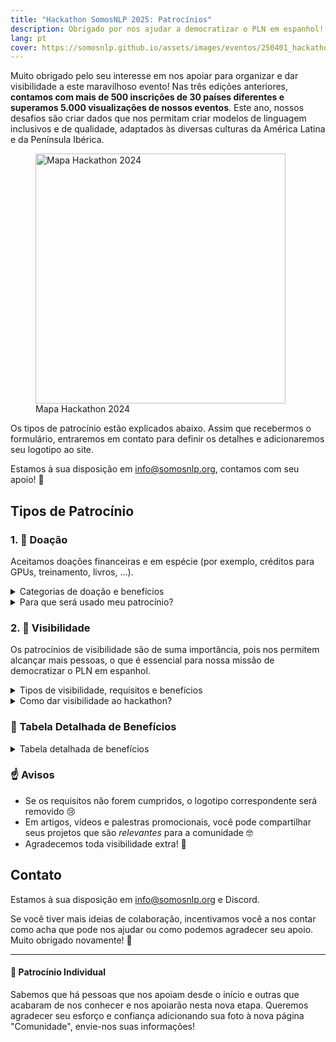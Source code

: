 ```yaml
---
title: "Hackathon SomosNLP 2025: Patrocínios"
description: Obrigado por nos ajudar a democratizar o PLN em espanhol!
lang: pt
cover: https://somosnlp.github.io/assets/images/eventos/250401_hackathon_sinfecha.jpg
---
```


Muito obrigado pelo seu interesse em nos apoiar para organizar e dar visibilidade a este maravilhoso evento! Nas três edições anteriores, **contamos com mais de 500 inscrições de 30 países diferentes e superamos 5.000 visualizações de nossos eventos**. Este ano, nossos desafios são criar dados que nos permitam criar modelos de linguagem inclusivos e de qualidade, adaptados às diversas culturas da América Latina e da Península Ibérica.

<div class="flex justify-center">
    <figure>
        <img src="https://somosnlp.github.io/assets/images/eventos/240301_mapa_ciudades_zoom.png" alt="Mapa Hackathon 2024" width="400">
        <figcaption>Mapa Hackathon 2024</figcaption>
    </figure>
</div>

Os tipos de patrocínio estão explicados abaixo. Assim que recebermos o formulário, entraremos em contato para definir os detalhes e adicionaremos seu logotipo ao site.

Estamos à sua disposição em info@somosnlp.org, contamos com seu apoio! 💪

<!-- <div style="display: flex; justify-content: center; gap: 20px;">
  <a href="https://forms.gle/B8d5Z81xreioKfWC8" target="_blank" style="background-color:#FACC15; color:white; padding:10px 20px; text-decoration:none; border-radius:5px;">🙌 Patrocine o hackathon</a>
  <a href="https://forms.gle/FUQPYBsqtmwKM3Vo6" target="_blank" style="background-color:#FACC15; color:white; padding:10px 20px; text-decoration:none; border-radius:5px;">📣 Ajude-nos a divulgar</a>
</div> -->

## Tipos de Patrocínio

### 1. 🚀 Doação

Aceitamos doações financeiras e em espécie (por exemplo, créditos para GPUs, treinamento, livros, ...).

<details>
<summary>Categorias de doação e benefícios</summary>

- **🥇 Ouro**, doação total avaliada em €2000: logotipo grande em primeiro lugar, máxima visibilidade nas redes sociais, menção em eventos e possível artigo, vídeo ou palestra promocional.
- **🥈 Prata**, doação total avaliada em €1000: logotipo médio em segundo lugar, visibilidade média nas redes sociais e possível artigo ou vídeo promocional.
- **🥉 Bronze**, doação total avaliada em €500: logotipo médio em terceiro lugar e visibilidade nas redes sociais.

</details>

<details>
<summary>Para que será usado meu patrocínio?</summary>

Nosso hackathon é um evento gratuito, graças aos nossos patrocinadores Ouro, Prata e Bronze podemos garantir:
- Tempo de computação na nuvem
- Prêmios para as equipes vencedoras
- Merchandising e sorteios para todos
- Streaming de qualidade
- Boa gestão deste evento internacional online

Exemplos de vouchers para prêmios e sorteios que você pode patrocinar: bolsa para um curso pago, acesso a uma plataforma educacional, livros de PLN/IA, merchandising criado especificamente para o hackathon, tempo de computação na nuvem, créditos de API, mentorias, etc.

<center><a href="mailto:info@somosnlp.org" target="_blank" style="background-color:#FACC15; color:white; margin:20px 20px; padding:10px 20px; text-decoration:none; border-radius:5px;">🙌 Patrocine o hackathon</a></center>

</details>


### 2. 📣 Visibilidade

Os patrocínios de visibilidade são de suma importância, pois nos permitem alcançar mais pessoas, o que é essencial para nossa missão de democratizar o PLN em espanhol.

<details>
<summary>Tipos de visibilidade, requisitos e benefícios</summary>

- **🤗 Comunidade**, mínimo 4 publicações: logotipo pequeno e visibilidade nas redes sociais.
- **🎓 Universidade**, mínimo 1 publicação e 5 participantes: logotipo pequeno e visibilidade nas redes sociais.
- A primeira publicação deve ser antes de 4 de abril.
- O logotipo será adicionado ao site do hackathon assim que a primeira publicação for feita.

</details>

<details>
<summary>Como dar visibilidade ao hackathon?</summary>

- Você pode usar os templates e material promocional que disponibilizamos para facilitar sua tarefa.
- As publicações podem ser em diferentes plataformas: blog, podcast, newsletter, LinkedIn, X, etc.
- Importante: nas redes sociais, lembre-se de marcar SomosNLP para que recebamos a notificação.
- Nas redes sociais, 1 publicação pode ser trocada por 2 "quotes" no X ou 2 "reposts with your thoughts" no LinkedIn.
- Você pode publicar em diferentes momentos do hackathon. Por exemplo, para incentivar a participação no hackathon (até início de abril), para assistir às palestras (durante abril) e compartilhar os resultados do hackathon (no início de maio).
- Agradecemos RT / comentários nas publicações em que mencionamos você.

Links úteis:
- [🎨 Material promocional](https://somosnlp.notion.site/visibilidade-hackathon-somosnlp-2025)
- [🎓 Info para universidades](https://somosnlp.org/pt/hackathon/universidades)

<center><a href="mailto:info@somosnlp.org" target="_blank" style="background-color:#FACC15; color:white; padding:10px 20px; text-decoration:none; border-radius:5px;">📣 Promova o hackathon</a></center>

</details>

### 👀 Tabela Detalhada de Benefícios

<details>
<summary>Tabela detalhada de benefícios</summary>

| | Ouro | Prata | Bronze | Visibilidade |
|-| --------|-------|--------|-----------|
| Logotipo na página do hackathon e registro | ✅ G | ✅ M | ✅ M | ✅ P |
| Logotipo na página "Comunidade" (ordem) | ✅ 1º | ✅ 2º | ✅ 3º | ✅ 4º |
| Agradecimento nas redes sociais e anúncio de colaboração | ✅ | ✅ | ✅ | ✅ |
| Tags em posts (mínimo) | ✅ 15 | ✅ 15 | ✅ 10 | ✅ 5 | 
| Post nas redes sociais apresentando sua missão e projetos | ✅ In+X | ✅ In+X | ✅ X | ❌ |
| Menção em um artigo descrevendo os patrocínios | ✅ | ✅ | ✅ | ❌ |
| Menção ao vivo na abertura e encerramento | ✅ | ✅ | ❌ | ❌ |
| Artigo de blog promocional * | ✅ | ✅ | ❌ | ❌ |
| Vídeo promocional (3') * | ✅ | ✅ | ❌ | ❌  |
| Palestra promocional (30') * | ✅ | ❌ | ❌ | ❌ |

</details>

### ☝️ Avisos

- Se os requisitos não forem cumpridos, o logotipo correspondente será removido 😢
- Em artigos, vídeos e palestras promocionais, você pode compartilhar seus projetos que são *relevantes* para a comunidade 🤓 
- Agradecemos toda visibilidade extra! 🤩

## Contato

Estamos à sua disposição em info@somosnlp.org e Discord.

Se você tiver mais ideias de colaboração, incentivamos você a nos contar como acha que pode nos ajudar ou como podemos agradecer seu apoio. Muito obrigado novamente! 💛

<!-- <div style="display: flex; justify-content: center; gap: 20px;">
  <a href="https://forms.gle/B8d5Z81xreioKfWC8" target="_blank" style="background-color:#FACC15; color:white; padding:10px 20px; text-decoration:none; border-radius:5px;">🙌 Patrocine o hackathon</a>
  <a href="https://forms.gle/FUQPYBsqtmwKM3Vo6" target="_blank" style="background-color:#FACC15; color:white; padding:10px 20px; text-decoration:none; border-radius:5px;">📣 Ajude-nos a divulgar</a>
</div> -->


---

#### 💛 Patrocínio Individual

Sabemos que há pessoas que nos apoiam desde o início e outras que acabaram de nos conhecer e nos apoiarão nesta nova etapa. Queremos agradecer seu esforço e confiança adicionando sua foto à nova página "Comunidade", envie-nos suas informações! 